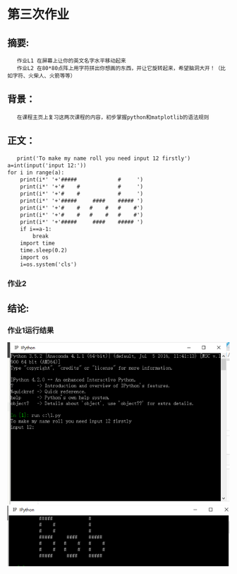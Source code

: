 # 第三次作业
## 摘要:
       作业L1 在屏幕上让你的英文名字水平移动起来
       作业L2 在80*80点阵上用字符拼出你想画的东西，并让它旋转起来，希望脑洞大开！（比如字符、火柴人、火箭等等）
## 背景：
       在课程主页上复习这两次课程的内容，初步掌握python和matplotlib的语法规则
## 正文：
       print('To make my name roll you need input 12 firstly')
    a=int(input('input 12:'))
    for i in range(a):
        print(i*' '+'#####             #     ') 
        print(i*' '+'#    #            #     ') 
        print(i*' '+'#    #            #     ') 
        print(i*' '+'#####     ####    ##### ') 
        print(i*' '+'#    #   #    #   #    #') 
        print(i*' '+'#    #   #    #   #    #') 
        print(i*' '+'#####     ####    ##### ') 
        if i==a-1:
            break
        import time
        time.sleep(0.2)
        import os
        i=os.system('cls')
### 作业2
## 结论:
### 作业1运行结果
![截图1](https://github.com/tmh726699/compuational_physics_2014301020051/blob/master/20160925155205.png)
![截图2](https://github.com/tmh726699/compuational_physics_2014301020051/blob/master/20160925155224.png)


